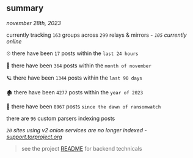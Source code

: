 
## summary
_november 28th, 2023_

currently tracking `163` groups across `299` relays & mirrors - _`105` currently online_

⏲ there have been `17` posts within the `last 24 hours`

🦈 there have been `364` posts within the `month of november`

🪐 there have been `1344` posts within the `last 90 days`

🏚 there have been `4277` posts within the `year of 2023`

🦕 there have been `8967` posts `since the dawn of ransomwatch`

there are `96` custom parsers indexing posts

_`20` sites using v2 onion services are no longer indexed - [support.torproject.org](https://support.torproject.org/onionservices/v2-deprecation/)_

> see the project [README](https://github.com/joshhighet/ransomwatch#ransomwatch--) for backend technicals
